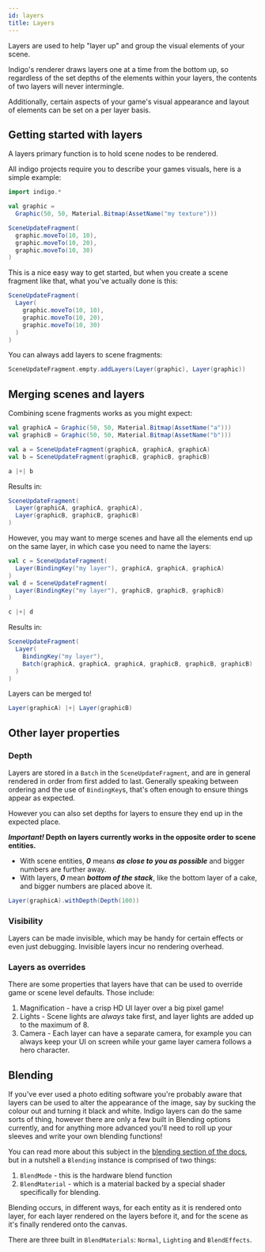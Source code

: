 ```yaml
---
id: layers
title: Layers
---
```


Layers are used to help "layer up" and group the visual elements of your scene.

Indigo's renderer draws layers one at a time from the bottom up, so regardless of the set depths of the elements within your layers, the contents of two layers will never intermingle.

Additionally, certain aspects of your game's visual appearance and layout of elements can be set on a per layer basis.

## Getting started with layers

A layers primary function is to hold scene nodes to be rendered.

All indigo projects require you to describe your games visuals, here is a simple example:

```scala mdoc:js:shared
import indigo.*

val graphic =
  Graphic(50, 50, Material.Bitmap(AssetName("my texture")))

SceneUpdateFragment(
  graphic.moveTo(10, 10),
  graphic.moveTo(10, 20),
  graphic.moveTo(10, 30)
)
```

This is a nice easy way to get started, but when you create a scene fragment like that, what you've actually done is this:

```scala mdoc:js
SceneUpdateFragment(
  Layer(
    graphic.moveTo(10, 10),
    graphic.moveTo(10, 20),
    graphic.moveTo(10, 30)
  )
)
```

You can always add layers to scene fragments:

```scala mdoc:js
SceneUpdateFragment.empty.addLayers(Layer(graphic), Layer(graphic))
```

## Merging scenes and layers

Combining scene fragments works as you might expect:

```scala mdoc:js:shared
val graphicA = Graphic(50, 50, Material.Bitmap(AssetName("a")))
val graphicB = Graphic(50, 50, Material.Bitmap(AssetName("b")))

val a = SceneUpdateFragment(graphicA, graphicA, graphicA)
val b = SceneUpdateFragment(graphicB, graphicB, graphicB)

a |+| b
```

Results in:

```scala mdoc:js
SceneUpdateFragment(
  Layer(graphicA, graphicA, graphicA),
  Layer(graphicB, graphicB, graphicB)
)
```

However, you may want to merge scenes and have all the elements end up on the same layer, in which case you need to name the layers:

```scala mdoc:js
val c = SceneUpdateFragment(
  Layer(BindingKey("my layer"), graphicA, graphicA, graphicA)
)
val d = SceneUpdateFragment(
  Layer(BindingKey("my layer"), graphicB, graphicB, graphicB)
)

c |+| d
```

Results in:

```scala mdoc:js
SceneUpdateFragment(
  Layer(
    BindingKey("my layer"),
    Batch(graphicA, graphicA, graphicA, graphicB, graphicB, graphicB)
  )
)
```

Layers can be merged to!

```scala mdoc:js
Layer(graphicA) |+| Layer(graphicB)
```

## Other layer properties

### Depth

Layers are stored in a `Batch` in the `SceneUpdateFragment`, and are in general rendered in order from first added to last. Generally speaking between ordering and the use of `BindingKey`s, that's often enough to ensure things appear as expected.

However you can also set depths for layers to ensure they end up in the expected place.

**_Important!_ Depth on layers currently works in the opposite order to scene entities.**

- With scene entities, ***0*** means ***as close to you as possible*** and bigger numbers are further away.
- With layers, ***0*** mean ***bottom of the stack***, like the bottom layer of a cake, and bigger numbers are placed above it.

```scala mdoc:js
Layer(graphicA).withDepth(Depth(100))
```

### Visibility

Layers can be made invisible, which may be handy for certain effects or even just debugging. Invisible layers incur no rendering overhead.

### Layers as overrides

There are some properties that layers have that can be used to override game or scene level defaults. Those include:

1. Magnification - have a crisp HD UI layer over a big pixel game!
2. Lights - Scene lights are _always_ take first, and layer lights are added up to the maximum of 8.
3. Camera - Each layer can have a separate camera, for example you can always keep your UI on screen while your game layer camera follows a hero character.

## Blending

If you've ever used a photo editing software you're probably aware that layers can be used to alter the appearance of the image, say by sucking the colour out and turning it black and white. Indigo layers can do the same sorts of thing, however there are only a few built in Blending options currently, and for anything more advanced you'll need to roll up your sleeves and write your own blending functions!

You can read more about this subject in the [blending section of the docs](/shaders/blending.md), but in a nutshell a `Blending` instance is comprised of two things:

1. `BlendMode` - this is the hardware blend function
2. `BlendMaterial` - which is a material backed by a special shader specifically for blending.

Blending occurs, in different ways, for each entity as it is rendered onto layer, for each layer rendered on the layers before it, and for the scene as it's finally rendered onto the canvas.

There are three built in `BlendMaterials`: `Normal`, `Lighting` and `BlendEffects`.
